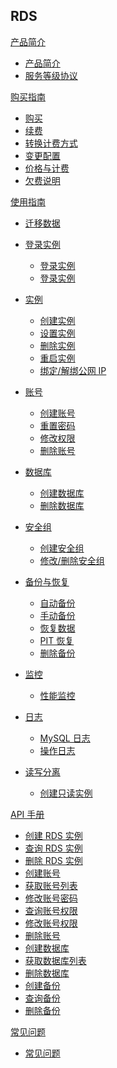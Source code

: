## RDS

[产品简介]()

* [产品简介](平台服务/RDS/产品简介/RDS产品简介.md)
* [服务等级协议](平台服务/RDS/产品简介/RDS服务等级协议（SLA）.md)

[购买指南]()

* [购买](平台服务/RDS/购买指南/购买RDS.md)
* [续费](平台服务/RDS/购买指南/续费RDS.md)
* [转换计费方式](平台服务/RDS/购买指南/RDS转换计费方式.md)
* [变更配置](平台服务/RDS/购买指南/RDS变更配置.md)
* [价格与计费](平台服务/RDS/购买指南/RDS价格与计费.md)
* [欠费说明](平台服务/RDS/购买指南/RDS欠费说明.md)

[使用指南]()  

* [迁移数据](平台服务/RDS/使用指南/迁移外部数据库.md)
* [登录实例]()
  * [登录实例]()
  * [登录实例]()
  
* [实例]()
  * [创建实例](平台服务/RDS/使用指南/实例/创建RDS实例.md)
  * [设置实例](平台服务/RDS/使用指南/实例/设置RDS实例.md)
  * [删除实例](平台服务/RDS/使用指南/实例/删除RDS实例.md)
  * [重启实例](平台服务/RDS/使用指南/实例/重启RDS实例.md)
  * [绑定/解绑公网 IP](平台服务/RDS/使用指南/实例/绑定解绑公网IP.md)

* [账号]()
  * [创建账号](平台服务/RDS/使用指南/账号/创建RDS账号.md)
  * [重置密码](平台服务/RDS/使用指南/账号/重置RDS账号密码.md)
  * [修改权限](平台服务/RDS/使用指南/账号/修改RDS账号权限.md)
  * [删除账号](平台服务/RDS/使用指南/账号/删除RDS账号.md)

* [数据库]()
  * [创建数据库](平台服务/RDS/使用指南/数据库/创建数据库.md)
  * [删除数据库](平台服务/RDS/使用指南/数据库/删除数据库.md)

* [安全组]()
  * [创建安全组](平台服务/RDS/使用指南/安全组/创建RDS安全组.md)
  * [修改/删除安全组](平台服务/RDS/使用指南/安全组/修改删除RDS安全组.md)

* [备份与恢复]()

  * [自动备份](平台服务/RDS/使用指南/备份与恢复/RDS自动备份.md)
  * [手动备份](平台服务/RDS/使用指南/备份与恢复/RDS手动备份.md)
  * [恢复数据](平台服务/RDS/使用指南/备份与恢复/RDS恢复数据.md)
  * [PIT 恢复](平台服务/RDS/使用指南/备份与恢复/RDS-PIT恢复.md)
  * [删除备份](平台服务/RDS/使用指南/备份与恢复/RDS删除备份.md)
* [监控]()

  * [性能监控](平台服务/RDS/使用指南/监控/RDS性能监控.md)
* [日志]()

  * [MySQL 日志](平台服务/RDS/使用指南/日志/MySQL日志.md)
  * [操作日志](平台服务/RDS/使用指南/日志/RDS操作日志.md)

* [读写分离]()
  * [创建只读实例](平台服务/RDS/使用指南/读写分离/创建只读RDS实例.md)

[API 手册]()

  * [创建 RDS 实例](平台服务/RDS/API手册/创建RDS实例.md)
  * [查询 RDS 实例](平台服务/RDS/API手册/查询RDS实例.md)
  * [删除 RDS 实例](平台服务/RDS/API手册/删除RDS实例.md)
  * [创建账号](平台服务/RDS/API手册/创建账号.md)
  * [获取账号列表](平台服务/RDS/API手册/获取账号列表.md)
  * [修改账号密码](平台服务/RDS/API手册/修改账号密码.md)
  * [查询账号权限](平台服务/RDS/API手册/查询账号权限.md)
  * [修改账号权限](平台服务/RDS/API手册/修改账号权限.md)
  * [删除账号](平台服务/RDS/API手册/删除账号.md)
  * [创建数据库](平台服务/RDS/API手册/创建数据库.md)
  * [获取数据库列表](平台服务/RDS/API手册/获取数据库列表.md)
  * [删除数据库](平台服务/RDS/API手册/删除数据库.md)
  * [创建备份](平台服务/RDS/API手册/创建备份.md)
  * [查询备份](平台服务/RDS/API手册/查询备份.md)
  * [删除备份](平台服务/RDS/API手册/删除备份.md)
  


[常见问题]()

* [常见问题](平台服务/RDS/常见问题/RDS常见问题.md)
